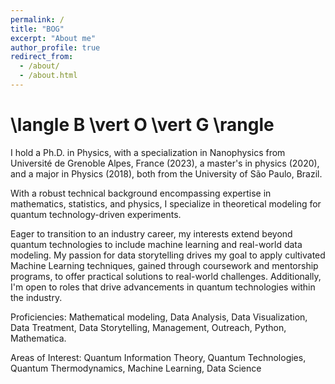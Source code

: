 ```yaml
---
permalink: /
title: "BOG"
excerpt: "About me"
author_profile: true
redirect_from: 
  - /about/
  - /about.html
---
```

# \langle B \vert O \vert G \rangle
I hold a Ph.D. in Physics, with a specialization in Nanophysics from Université de Grenoble Alpes, France (2023), a master's in physics (2020), and a major in Physics (2018), both from the University of São Paulo, Brazil. 

With a robust technical background encompassing expertise in mathematics, statistics, and physics, I specialize in theoretical modeling for quantum technology-driven experiments.

Eager to transition to an industry career, my interests extend beyond quantum technologies to include machine learning and real-world data modeling. My passion for data storytelling drives my goal to apply cultivated Machine Learning techniques, gained through coursework and mentorship programs, to offer practical solutions to real-world challenges. Additionally, I'm open to roles that drive advancements in quantum technologies within the industry.

Proficiencies: Mathematical modeling, Data Analysis, Data Visualization, Data Treatment, Data Storytelling, Management, Outreach, Python, Mathematica.

Areas of Interest: Quantum Information Theory, Quantum Technologies, Quantum Thermodynamics, Machine Learning, Data Science
